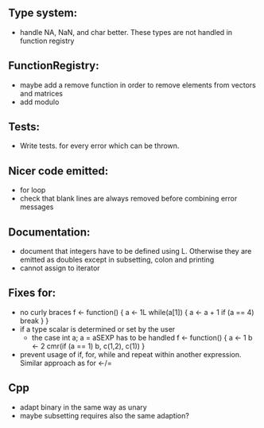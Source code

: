 ## Type system:
- handle NA, NaN, and char better. These types are not handled in function registry

## FunctionRegistry:
- maybe add a remove function in order to remove elements from vectors and matrices
- add modulo

## Tests:
- Write tests. for every error which can be thrown.

## Nicer code emitted:
- for loop
- check that blank lines are always removed before combining error messages

## Documentation:
- document that integers have to be defined using L. Otherwise they are emitted as doubles except in subsetting, colon and printing
- cannot assign to iterator

## Fixes for:

- no curly braces
f <- function() {
  a <- 1L
  while(a[1]) {
    a <- a + 1
    if (a == 4) break
  }
}
- if a type scalar is determined or set by the user
  * the case int a; a = aSEXP has to be handled
f <- function() {
  a <- 1
  b <- 2
  cmr(if (a == 1) b, c(1,2), c(1))
}
- prevent usage of if, for, while and repeat within another expression.
  Similar approach as for <-/=

## Cpp

- adapt binary in the same way as unary
- maybe subsetting requires also the same adaption?
